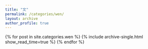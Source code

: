 ```yaml
---
title: "文"
permalink: /categories/wen/
layout: archive
author_profile: true
---
```


{% for post in site.categories.wen %}
  {% include archive-single.html show_read_time=true %}
{% endfor %}